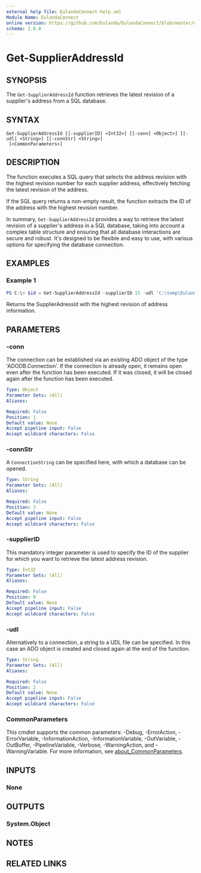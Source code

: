 ```yaml
---
external help file: EulandaConnect-help.xml
Module Name: EulandaConnect
online version: https://github.com/Eulanda/EulandaConnect/blob/master/docs/Get-SupplierAddressId.md
schema: 2.0.0
---
```


# Get-SupplierAddressId

## SYNOPSIS
The `Get-SupplierAddressId` function retrieves the latest revision of a supplier's address from a SQL database. 

## SYNTAX

```
Get-SupplierAddressId [[-supplierID] <Int32>] [[-conn] <Object>] [[-udl] <String>] [[-connStr] <String>]
 [<CommonParameters>]
```

## DESCRIPTION
The function executes a SQL query that selects the address revision with the highest revision number for each supplier address, effectively fetching the latest revision of the address.

If the SQL query returns a non-empty result, the function extracts the ID of the address with the highest revision number.

In summary, `Get-SupplierAddressId` provides a way to retrieve the latest revision of a supplier's address in a SQL database, taking into account a complex table structure and ensuring that all database interactions are secure and robust. It's designed to be flexible and easy to use, with various options for specifying the database connection.

## EXAMPLES

### Example 1
```powershell
PS C:\> $id = Get-SupplierAddressId -supplierID 15 -udl 'C:\temp\Eulanda_1 JohnDoe.udl'
```

Returns the SupplierAdressId with the highest revision of address information.

## PARAMETERS

### -conn
The connection can be established via an existing ADO object of the type 'ADODB.Connection'. If the connection is already open, it remains open even after the function has been executed. If it was closed, it will be closed again after the function has been executed.

```yaml
Type: Object
Parameter Sets: (All)
Aliases:

Required: False
Position: 1
Default value: None
Accept pipeline input: False
Accept wildcard characters: False
```

### -connStr
A `ConnectionString` can be specified here, with which a database can be opened.

```yaml
Type: String
Parameter Sets: (All)
Aliases:

Required: False
Position: 3
Default value: None
Accept pipeline input: False
Accept wildcard characters: False
```

### -supplierID
This mandatory integer parameter is used to specify the ID of the supplier for which you want to retrieve the latest address revision.

```yaml
Type: Int32
Parameter Sets: (All)
Aliases:

Required: False
Position: 0
Default value: None
Accept pipeline input: False
Accept wildcard characters: False
```

### -udl
Alternatively to a connection, a string to a UDL file can be specified. In this case an ADO object is created and closed again at the end of the function.

```yaml
Type: String
Parameter Sets: (All)
Aliases:

Required: False
Position: 2
Default value: None
Accept pipeline input: False
Accept wildcard characters: False
```

### CommonParameters
This cmdlet supports the common parameters: -Debug, -ErrorAction, -ErrorVariable, -InformationAction, -InformationVariable, -OutVariable, -OutBuffer, -PipelineVariable, -Verbose, -WarningAction, and -WarningVariable. For more information, see [about_CommonParameters](http://go.microsoft.com/fwlink/?LinkID=113216).

## INPUTS

### None

## OUTPUTS

### System.Object
## NOTES

## RELATED LINKS
